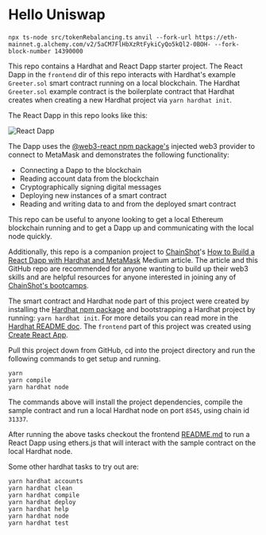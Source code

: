 # Hello Uniswap
`npx ts-node src/tokenRebalancing.ts`
`anvil --fork-url https://eth-mainnet.g.alchemy.com/v2/5aCM7FlHbXzRtFykiCyQo5kQl2-0BOH- --fork-block-number 14390000`

This repo contains a Hardhat and React Dapp starter project. The React Dapp in the `frontend` dir of this repo interacts with Hardhat's example `Greeter.sol` smart contract running on a local blockchain. The Hardhat `Greeter.sol` example contract is the boilerplate contract that Hardhat creates when creating a new Hardhat project via `yarn hardhat init`.

The React Dapp in this repo looks like this:

![React Dapp](https://res.cloudinary.com/divzjiip8/image/upload/c_scale,w_1280/v1641785505/Screen_Shot_2022-01-03_at_3.52.58_PM_n7ror7.png)

The Dapp uses the [@web3-react npm package's](https://www.npmjs.com/package/web3-react) injected web3 provider to connect to MetaMask and demonstrates the following functionality:
* Connecting a Dapp to the blockchain
* Reading account data from the blockchain
* Cryptographically signing digital messages
* Deploying new instances of a smart contract
* Reading and writing data to and from the deployed smart contract

This repo can be useful to anyone looking to get a local Ethereum blockchain running and to get a Dapp up and communicating with the local node quickly.

Additionally, this repo is a companion project to [ChainShot](https://www.chainshot.com)'s [How to Build a React Dapp with Hardhat and MetaMask](https://medium.com/p/9cec8f6410d3) Medium article. The article and this GitHub repo are recommended for anyone wanting to build up their web3 skills and are helpful resources for anyone interested in joining any of [ChainShot's bootcamps](https://www.chainshot.com/bootcamp).

The smart contract and Hardhat node part of this project were created by installing the [Hardhat npm package](https://www.npmjs.com/package/hardhat) and bootstrapping a Hardhat project by running: `yarn hardhat init`. For more details you can read more in the [Hardhat README doc](https://github.com/nomiclabs/hardhat). The `frontend` part of this project was created using [Create React App](https://github.com/facebook/create-react-app).

Pull this project down from GitHub, cd into the project directory and run the following commands to get setup and running.

```shell
yarn
yarn compile
yarn hardhat node
```

The commands above will install the project dependencies, compile the sample contract and run a local Hardhat node on port `8545`, using chain id `31337`.

After running the above tasks checkout the frontend [README.md](https://github.com/ChainShot/hardhat-ethers-react-ts-starter/tree/main/frontend/README.md) to run a React Dapp using ethers.js that will interact with the sample contract on the local Hardhat node.

Some other hardhat tasks to try out are:

```shell
yarn hardhat accounts
yarn hardhat clean
yarn hardhat compile
yarn hardhat deploy
yarn hardhat help
yarn hardhat node
yarn hardhat test
```
